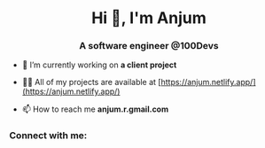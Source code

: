 <h1 align="center">Hi 👋, I'm Anjum</h1>
<h3 align="center">A software engineer @100Devs</h3>

- 🔭 I’m currently working on **a client project**

- 👨‍💻 All of my projects are available at [https://anjum.netlify.app/](https://anjum.netlify.app/)

- 📫 How to reach me **anjum.r.gmail.com**

<h3 align="left">Connect with me:</h3>
<p align="left">
</p>
